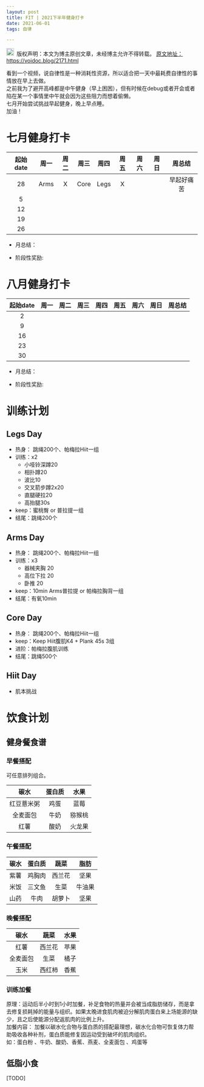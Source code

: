 ```yaml
---
layout: post
title: FIT | 2021下半年健身打卡
date: 2021-06-01
tags: 自律

---
```


<img src="/images/copyright.ico" alt="copyright" style="display:inline;margin-bottom: -5px;" width="20" height="20"> 版权声明：本文为博主原创文章，未经博主允许不得转载。
<a target="_blank" href="https://voidoc.blog/2171.html">原文地址：https://voidoc.blog/2171.html </a>



看到一个视频，说自律性是一种消耗性资源，所以适合把一天中最耗费自律性的事情放在早上去做。  
之前我为了避开高峰都是中午健身（早上困困），但有时候在debug或者开会或者陷在某一个事情里中午就会因为这些阻力而想着偷懒。  
七月开始尝试挑战早起健身，晚上早点睡。  
加油！  


# 七月健身打卡


| 起始date | 周一 | 周二 | 周三 | 周四 | 周五 | 周六 | 周日 |周总结|
| :------: | :--: | :--: | :--: | :--: | :--: | :--: | :--: | :--: |
| 28 | Arms |   X   |  Core   |  Legs  |   X   |      |      |   早起好痛苦  |
| 5 |      |      |      |      |      |      |      |     |
| 12 |      |      |      |      |      |      |      |     |
| 19 |      |      |      |      |      |      |      |     |
| 26 |      |      |      |      |      |      |      |     |

- 月总结：  

- 阶段性奖励:  

# 八月健身打卡


| 起始date | 周一 | 周二 | 周三 | 周四 | 周五 | 周六 | 周日 |周总结|
| :------: | :--: | :--: | :--: | :--: | :--: | :--: | :--: | :--: |
| 2 |      |      |     |      |      |      |      |     |
| 9 |      |      |      |      |      |      |      |     |
| 16 |      |      |      |      |      |      |      |     |
| 23 |      |      |      |      |      |      |      |     |
| 30 |      |      |      |      |      |      |      |     |  


- 月总结：  

- 阶段性奖励:  


# 训练计划

## Legs Day

-  热身： 跳绳200个、帕梅拉Hiit一组
-  训练：x2
   * 小哑铃深蹲20
   * 相扑蹲20
   * 波比10
   * 交叉箭步蹲2x20
   * 直腿硬拉20
   * 高抬腿30s
-  keep：蜜桃臀 or 普拉提一组
-  结尾：跳绳200个

## Arms Day

-  热身： 跳绳200个、帕梅拉Hiit一组
-  训练：x3
   * 器械夹胸 20
   * 高位下拉 20
   * 卧推 20
-  keep：10min Arms普拉提 or 帕梅拉胸背一组
-  结尾：有氧10min


## Core Day

-  热身： 跳绳200个、帕梅拉Hiit一组
-  keep：Keep Hiit腹肌K4 + Plank 45s 3组
-  进阶：帕梅拉腹肌训练
-  结尾：跳绳500个

## Hiit Day

- 肌本挑战

# 饮食计划  

## 健身餐食谱  

### 早餐搭配  

可任意排列组合。

| **碳水** | **蛋白质** | **水果** |   
| :---: | :--: | :--: |   
| 红豆薏米粥 | 鸡蛋  | 蓝莓 |  
|  全麦面包 |  牛奶  | 猕猴桃 |  
|   红薯  |   酸奶   |  火龙果  |   

### 午餐搭配   

| **碳水** | **蛋白质** | **蔬菜** | **脂肪** |   
| :---: | :--: | :--: | :--: |  
| 紫薯 | 鸡胸肉  | 西兰花 | 坚果 |  
|  米饭 |  三文鱼  | 生菜 | 牛油果 |  
|  山药 |  牛肉  |  胡萝卜  | 坚果 |  

### 晚餐搭配  

| **碳水** | **蔬菜** | **水果** |    
| :---: | :--: | :--: |   
| 红薯 | 西兰花  | 苹果 |   
|  全麦面包 |  生菜  | 橘子 |   
|   玉米  |   西红柿   |  香蕉  |      

### 训练加餐   
原理：运动后半小时到1小时加餐，补足食物的热量并会被当成脂肪储存，而是拿去修复损耗掉的能量与组织。如果太晚进食肌肉被迫分解肌肉蛋白来上场能源的缺少，且之后使能源分配返肌肉的比例上升。   
加餐内容： 加餐以碳水化合物与蛋白质的搭配最理想，碳水化合物可恢复体力帮助吸收各种补剂，蛋白质能修复因运动受到破坏的肌肉组织。   
如：蛋白粉 、牛奶、酸奶、香蕉、燕麦、全麦面包 、鸡蛋等
  
## 低脂小食  

[TODO]   

